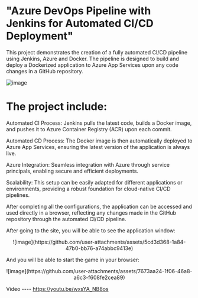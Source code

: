 # "Azure DevOps Pipeline with Jenkins for Automated CI/CD Deployment"
This project demonstrates the creation of a fully automated CI/CD pipeline using Jenkins, Azure and Docker. The pipeline is designed to build and deploy a Dockerized application to Azure App Services upon any code changes in a GitHub repository.

![image](https://github.com/user-attachments/assets/097c63fa-48e2-492f-9016-6cd003a68218)

# The project include:
  Automated CI Process: Jenkins pulls the latest code, builds a Docker image, and pushes it to Azure Container Registry (ACR) upon each commit.
  
  Automated CD Process: The Docker image is then automatically deployed to Azure App Services, ensuring the latest version of the application is always live.
  
  Azure Integration: Seamless integration with Azure through service principals, enabling secure and efficient deployments.
  
  Scalability: This setup can be easily adapted for different applications or environments, providing a robust foundation for cloud-native CI/CD pipelines.

After completing all the configurations, the application can be accessed and used directly in a browser, reflecting any changes made in the GitHub repository through the automated CI/CD pipeline.

After going to the site, you will be able to see the application window:
<p align="center">
  ![image](https://github.com/user-attachments/assets/5cd3d368-1a84-47b0-bb76-a74abbc9413e)
</p>

And you will be able to start the game in your browser:
<p align="center">
  ![image](https://github.com/user-attachments/assets/7673aa24-1f06-46a8-a6c3-f608fe2cea89)
</p>


Video ---- https://youtu.be/wxsYA_NB8os

